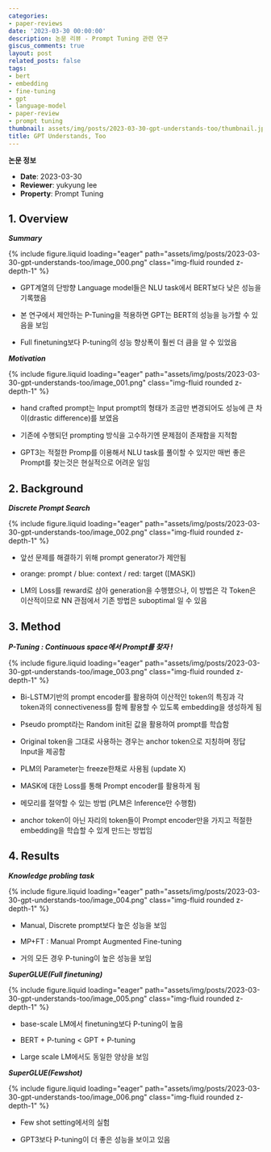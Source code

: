 ```yaml
---
categories:
- paper-reviews
date: '2023-03-30 00:00:00'
description: 논문 리뷰 - Prompt Tuning 관련 연구
giscus_comments: true
layout: post
related_posts: false
tags:
- bert
- embedding
- fine-tuning
- gpt
- language-model
- paper-review
- prompt tuning
thumbnail: assets/img/posts/2023-03-30-gpt-understands-too/thumbnail.jpg
title: GPT Understands, Too
---
```


**논문 정보**
- **Date**: 2023-03-30
- **Reviewer**: yukyung lee
- **Property**: Prompt Tuning

## 1. Overview

***Summary***

{% include figure.liquid loading="eager" path="assets/img/posts/2023-03-30-gpt-understands-too/image_000.png" class="img-fluid rounded z-depth-1" %}

- GPT계열의 단방향 Language model들은 NLU task에서 BERT보다 낮은 성능을 기록했음

- 본 연구에서 제안하는 P-Tuning을 적용하면 GPT는 BERT의 성능을 능가할 수 있음을 보임

- Full finetuning보다 P-tuning의 성능 향상폭이 훨씬 더 큼을 알 수 있었음

***Motivation***

{% include figure.liquid loading="eager" path="assets/img/posts/2023-03-30-gpt-understands-too/image_001.png" class="img-fluid rounded z-depth-1" %}

- hand crafted prompt는 Input prompt의 형태가 조금만 변경되어도 성능에 큰 차이(drastic difference)를 보였음

- 기존에 수행되던 prompting 방식을 고수하기엔 문제점이 존재함을 지적함

- GPT3는 적절한 Promp를 이용해서 NLU task를 풀이할 수 있지만 매번 좋은 Prompt를 찾는것은 현실적으로 어려운 일임

## 2. Background

***Discrete Prompt Search***

{% include figure.liquid loading="eager" path="assets/img/posts/2023-03-30-gpt-understands-too/image_002.png" class="img-fluid rounded z-depth-1" %}

- 앞선 문제를 해결하기 위해 prompt generator가 제안됨

- orange: prompt / blue: context / red: target ([MASK])

- LM의 Loss를 reward로 삼아 generation을 수행했으나, 이 방법은 각 Token은 이산적이므로 NN 관점에서 기존 방법은 suboptimal 일 수 있음

## 3. Method

***P-Tuning : Continuous space에서 Prompt를 찾자 !***

{% include figure.liquid loading="eager" path="assets/img/posts/2023-03-30-gpt-understands-too/image_003.png" class="img-fluid rounded z-depth-1" %}

- Bi-LSTM기반의 prompt encoder를 활용하여 이산적인 token의 특징과 각 token과의 connectiveness를 함께 활용할 수 있도록  embedding을 생성하게 됨

- Pseudo prompt라는 Random init된 값을 활용하여 prompt를 학습함

- Original token을 그대로 사용하는 경우는 anchor token으로 지칭하며 정답 Input을 제공함

- PLM의 Parameter는 freeze한채로 사용됨 (update X)

- MASK에 대한 Loss를 통해 Prompt encoder를 활용하게 됨

- 메모리를 절약할 수 있는 방법 (PLM은 Inference만 수행함)

- anchor token이 아닌 자리의 token들이 Prompt encoder만을 가지고 적절한 embedding을 학습할 수 있게 만드는 방법임

## 4. Results

***Knowledge probling task***

{% include figure.liquid loading="eager" path="assets/img/posts/2023-03-30-gpt-understands-too/image_004.png" class="img-fluid rounded z-depth-1" %}

- Manual, Discrete prompt보다 높은 성능을 보임

- MP+FT : Manual Prompt Augmented Fine-tuning

- 거의 모든 경우 P-tuning이 높은 성능을 보임

***SuperGLUE(Full finetuning)***

{% include figure.liquid loading="eager" path="assets/img/posts/2023-03-30-gpt-understands-too/image_005.png" class="img-fluid rounded z-depth-1" %}

- base-scale LM에서 finetuning보다 P-tuning이 높음

- BERT + P-tuning < GPT + P-tuning

- Large scale LM에서도 동일한 양상을 보임

***SuperGLUE(Fewshot)***

{% include figure.liquid loading="eager" path="assets/img/posts/2023-03-30-gpt-understands-too/image_006.png" class="img-fluid rounded z-depth-1" %}

- Few shot setting에서의 실험

- GPT3보다 P-tuning이 더 좋은 성능을 보이고 있음
